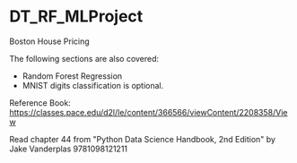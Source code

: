 # DT_RF_MLProject
Boston House Pricing

The following sections are also covered:

- Random Forest Regression
- MNIST digits classification is optional.

Reference Book:
https://classes.pace.edu/d2l/le/content/366566/viewContent/2208358/View

Read chapter 44 from "Python Data Science Handbook, 2nd Edition" by Jake Vanderplas 9781098121211
